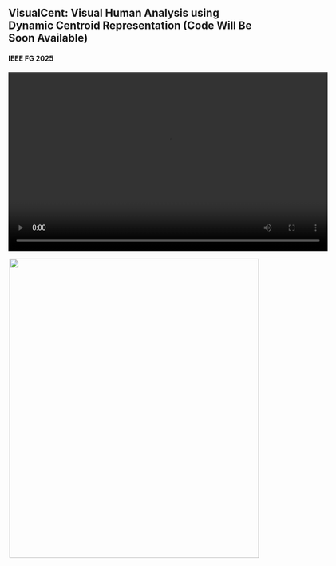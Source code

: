 ## VisualCent: Visual Human Analysis using Dynamic Centroid Representation (Code Will Be Soon Available)

#### IEEE FG 2025 


<video width="640" height="360" controls>
  <source src="https://github.com/niazahamd89/VisualCent/blob/main/Figs/Recording_New.mp4" type="video/mp4">
  Your browser does not support the video tag.
</video>


<p align="center">
<img src="" width="500" height="600">
</p>
